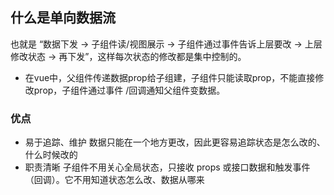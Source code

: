 ## 什么是单向数据流
也就是 “数据下发 → 子组件读/视图展示 → 子组件通过事件告诉上层要改 → 上层修改状态 → 再下发”，这样每次状态的修改都是集中控制的。
- 在vue中，父组件传递数据prop给子组建，子组件只能读取prop，不能直接修改prop，子组件通过事件 /回调通知父组件变数据。

### 优点
- 易于追踪、维护
    数据只能在一个地方更改，因此更容易追踪状态是怎么改的、什么时候改的
- 职责清晰
    子组件不用关心全局状态，只接收 props 或接口数据和触发事件（回调）。它不用知道状态怎么改、数据从哪来